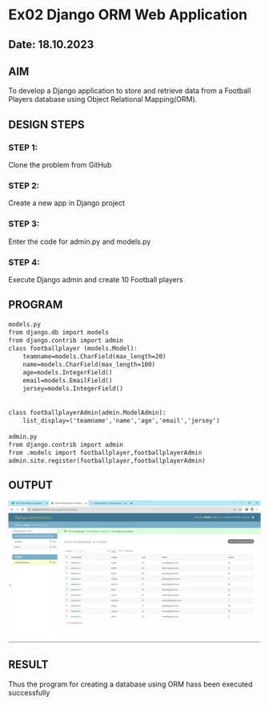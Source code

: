 # Ex02 Django ORM Web Application
## Date: 18.10.2023


## AIM
To develop a Django application to store and retrieve data from a Football Players database using Object Relational Mapping(ORM).

## DESIGN STEPS

### STEP 1:
Clone the problem from GitHub

### STEP 2:
Create a new app in Django project

### STEP 3:
Enter the code for admin.py and models.py

### STEP 4:
Execute Django admin and create 10 Football players

## PROGRAM
```
models.py
from django.db import models
from django.contrib import admin
class footballplayer (models.Model):
    teamname=models.CharField(max_length=20)
    name=models.CharField(max_length=100)
    age=models.IntegerField()
    email=models.EmailField()
    jersey=models.IntegerField()


class footballplayerAdmin(admin.ModelAdmin):
    list_display=('teamname','name','age','email','jersey')

admin.py
from django.contrib import admin
from .models import footballplayer,footballplayerAdmin
admin.site.register(footballplayer,footballplayerAdmin)

```

## OUTPUT
![Alt text](<Screenshot 2023-10-13 214644.png>)


## RESULT
Thus the program for creating a database using ORM hass been executed successfully
